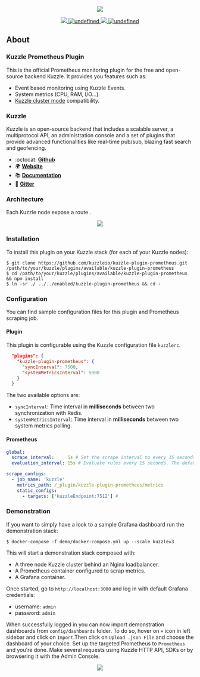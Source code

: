 <p align="center">
  <img src="https://user-images.githubusercontent.com/7868838/58807296-115aa100-8618-11e9-910f-8e2e1f3a893d.png"/>
</p>
<p align="center">
  <a href="https://david-dm.org/kuzzleio/kuzzle-plugin-prometheus">
    <img src="https://david-dm.org/kuzzleio/kuzzle-plugin-prometheus.svg" />
  </a>
  <a href="https://travis-ci.com/kuzzleio/kuzzle-plugin-prometheus">
    <img alt="undefined" src="https://travis-ci.com/kuzzleio/kuzzle-plugin-prometheus.svg?branch=master">
  </a>
  <a href="https://codecov.io/gh/kuzzleio/kuzzle-plugin-prometheus">
    <img src="https://codecov.io/gh/kuzzleio/kuzzle-plugin-prometheus/branch/master/graph/badge.svg" />
  </a>
  <a href="https://github.com/kuzzleio/kuzzle-plugin-prometheus/blob/master/LICENSE">
    <img alt="undefined" src="https://img.shields.io/github/license/kuzzleio/kuzzle-plugin-prometheus.svg?style=flat">
  </a>
</p>


## About

### Kuzzle Prometheus Plugin

This is the official Prometheus monitoring plugin for the free and open-source backend Kuzzle.
It provides you features such as:

* Event based monitoring using Kuzzle Events.
* System metrics (CPU, RAM, I/O...).
* [Kuzzle cluster mode](https://github.com/kuzzleio/kuzzle-plugin-cluster) compatibility.

### Kuzzle

Kuzzle is an open-source backend that includes a scalable server, a multiprotocol API,
an administration console and a set of plugins that provide advanced functionalities like real-time pub/sub, blazing fast search and geofencing.

* :octocat: __[Github](https://github.com/kuzzleio/kuzzle)__
* :earth_africa: __[Website](https://kuzzle.io)__
* :books: __[Documentation](https://docs.kuzzle.io)__
* :email: __[Gitter](https://gitter.im/kuzzleio/kuzzle)__

### Architecture

Each Kuzzle node expose a route .

<p align="center">
  <img src="https://user-images.githubusercontent.com/7868838/60268822-979f9580-98ed-11e9-82b4-298edf8d7893.png"/>
</p>


### Installation

To install this plugin on your Kuzzle stack (for each of your Kuzzle nodes):

```
$ git clone https://github.com/kuzzleio/kuzzle-plugin-prometheus.git /path/to/your/kuzzle/plugins/available/kuzzle-plugin-prometheus
$ cd /path/to/your/kuzzle/plugins/available/kuzzle-plugin-prometheus && npm install
$ ln -sr ./ ../../enabled/kuzzle-plugin-prometheus && cd -
```

### Configuration

You can find sample configuration files for this plugin and Prometheus scraping job.

#### Plugin

This plugin is configurable using the Kuzzle configuration file `kuzzlerc`.

```json
  "plugins": {
    "kuzzle-plugin-prometheus": {
      "syncInterval": 7500,
      "systemMetricsInterval": 5000
    }
  }
```

The two available options are:
* `syncInterval`: Time interval in __milliseconds__ between two synchronization with Redis.
* `systemMetricsInterval`: Time interval in __milliseconds__ between two system metrics polling.

#### Prometheus

```yaml
global:
  scrape_interval:     5s # Set the scrape interval to every 15 seconds. Default is every 1 minute.
  evaluation_interval: 15s # Evaluate rules every 15 seconds. The default is every 1 minute.

scrape_configs:
  - job_name: 'kuzzle'
    metrics_path: /_plugin/kuzzle-plugin-prometheus/metrics
    static_configs:
      - targets: ['kuzzleEndpoint:7512'] # 
```


### Demonstration

If you want to simply have a look to a sample Grafana dashboard run the demonstration stack:

```
$ docker-compose -f demo/docker-compose.yml up --scale kuzzle=3
```

This will start a demonstration stack composed with:
* A three node Kuzzle cluster behind an Nginx loadbalancer.
* A Prometheus container configured to scrap metrics.
* A Grafana container.

Once started, go to `http://localhost:3000` and log in with default Grafana credentials:
* username: `admin`
* password: `admin`

When successfully logged in you can now import demonstration dashboards from `config/dashboards` folder.
To do so, hover on `+` icon in left sidebar and click on `Import`.Then click on `Upload .json File` and choose the dashboard of your choice. Set up the targeted Prometheus to `Prometheus` and you're done.
Make several requests using Kuzzle HTTP API, SDKs or by browsering it with the Admin Console.

<p align="center">
  <img src="https://user-images.githubusercontent.com/7868838/60273315-2d3f2300-98f6-11e9-8829-215d7c079eba.png"/>
</p>


